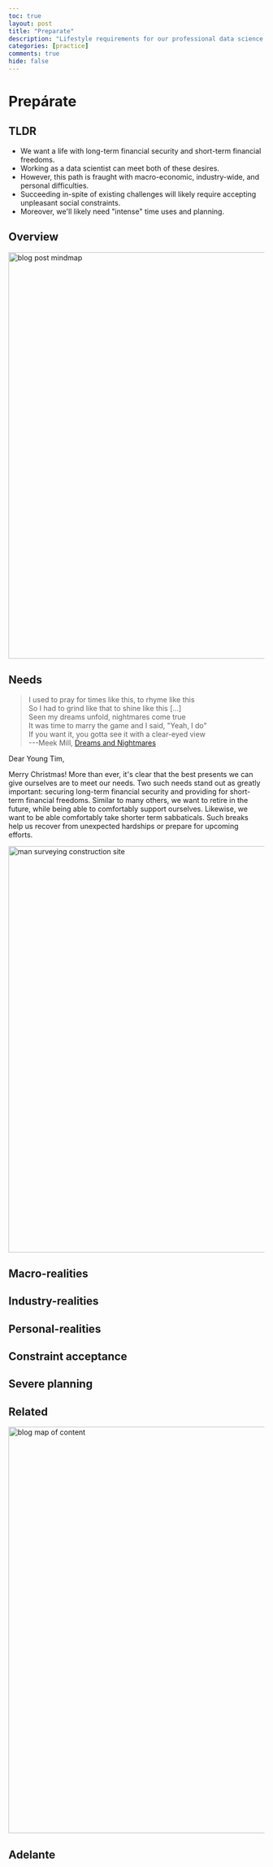 ```yaml
---
toc: true
layout: post
title: "Preparate"
description: "Lifestyle requirements for our professional data science success."
categories: [practice]
comments: true
hide: false
---
```


# Prepárate

## TLDR

- We want a life with long-term financial security
  and short-term financial freedoms.
- Working as a data scientist can meet both of these desires.
- However, this path is fraught with macro-economic,
  industry-wide, and personal difficulties.
- Succeeding in-spite of existing challenges
  will likely require accepting unpleasant social constraints.
- Moreover, we'll likely need "intense" time uses and planning.


## Overview


<img src="{{ site.baseurl }}/images/2022-12-25_preparate.png" alt="blog post mindmap" width="800px">


## Needs

> I used to pray for times like this, to rhyme like this  
> So I had to grind like that to shine like this  [...]  
> Seen my dreams unfold, nightmares come true  
> It was time to marry the game and I said, "Yeah, I do"  
> If you want it, you gotta see it with a clear-eyed view  
> ---Meek Mill,
> [Dreams and Nightmares](https://www.youtube.com/watch?v=S8gfqs1-NuE)

Dear Young Tim,

Merry Christmas!
More than ever,
it's clear that the best presents we can give ourselves
are to meet our needs.
Two such needs stand out as greatly important:
securing long-term financial security
and providing for short-term financial freedoms.
Similar to many others,
we want to retire in the future,
while being able to comfortably support ourselves.
Likewise, we want to be able comfortably take
shorter term sabbaticals.
Such breaks help us recover from unexpected hardships
or prepare for upcoming efforts.


<img src="{{ site.baseurl }}/images/2022-12-25_man-surveying.png" alt="man surveying construction site" width="800px">


## Macro-realities



## Industry-realities



## Personal-realities



## Constraint acceptance



## Severe planning



## Related

<img src="{{ site.baseurl }}/images/2022-12-25_blog-MOC_preparate-focus.png" alt="blog map of content" width="800px">


## Adelante




